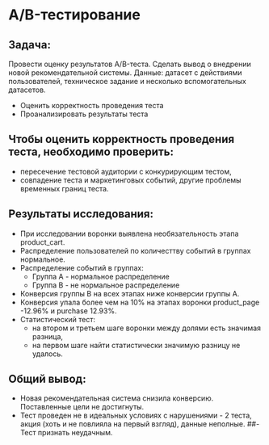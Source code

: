 # A/B-тестирование
## Задача:
Провести оценку результатов A/B-теста. Сделать вывод о внедрении новой рекомендательной системы.
Данные: датасет с действиями пользователей, техническое задание и несколько вспомогательных датасетов.

- Оценить корректность проведения теста
- Проанализировать результаты теста

## Чтобы оценить корректность проведения теста, необходимо проверить:

- пересечение тестовой аудитории с конкурирующим тестом,
- совпадение теста и маркетинговых событий, другие проблемы временных границ теста.

## Результаты исследования:
- При исследовании воронки выявлена необязательность этапа product_cart.
- Распределение пользователей по количесттву событий в группах нормальное.
- Распределение событий в группах:
  - Группа А - нормальное распределение
  - Группа В - не нормальное распределение
- Конверсия группы В на всех этапах ниже конверсии группы А.
- Конверсия упала более чем на 10% на этапах воронки product_page -12.96% и purchase 12.93%.
- Статистический тест:
  - на втором и третьем шаге воронки между долями есть значимая разница,
  - на первом шаге найти статистически значимую разницу не удалось.
## Общий вывод:
- Новая рекомендательная система снизила конверсию. Поставленные цели не достигнуты.
- Тест проведен не в идеальных условиях с нарушениями - 2 теста, акция (хоть и не повлияла на первый взгляд), данные неполные.
##- Тест признать неудачным.

